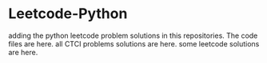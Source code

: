 # Leetcode-Python
adding the python leetcode problem solutions in this repositories. 
The code files are here.
all CTCI problems solutions are here.
some leetcode solutions are here.




















































































